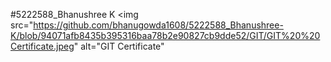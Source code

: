 #5222588_Bhanushree K
<img src="https://github.com/bhanugowda1608/5222588_Bhanushree-K/blob/94071afb8435b395316baa78b2e90827cb9dde52/GIT/GIT%20%20Certificate.jpeg" alt="GIT Certificate"





